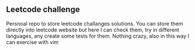 ## Leetcode challenge

Persnoal repo to store leetcode challanges solutions.
You can store them directly into leetcode website but here I can check them, try in different languages, any create some tests for them.
Nothing crazy, also in this way I can exercise with vim
